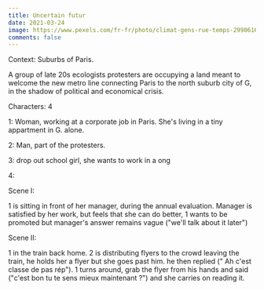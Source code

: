 ```yaml
---
title: Uncertain futur
date: 2021-03-24
image: https://www.pexels.com/fr-fr/photo/climat-gens-rue-temps-2990616/
comments: false
---
```

Context: Suburbs of Paris.

A group of late 20s ecologists protesters are occupying a land meant to welcome the new metro line connecting Paris to the north suburb city of G, in the shadow of political and economical crisis.

Characters: 4

1: Woman, working at a corporate job in Paris. She's living in a tiny appartment in G. alone.

2: Man, part of the protesters.

3: drop out school girl, she wants to work in a ong

4:



Scene I:

1 is sitting in front of her manager, during the annual evaluation. Manager is satisfied by her work, but feels that she can do better, 1 wants to be promoted but manager's answer  remains vague ("we'll talk about it later")

Scene II:

1 in the train back home. 2 is distributing flyers to the crowd leaving the train, he holds her a flyer but she goes past him. he then replied (" Ah c'est classe de pas rép"). 1 turns around, grab the flyer from his hands and said ("c'est bon tu te sens mieux maintenant ?") and she carries on reading it.